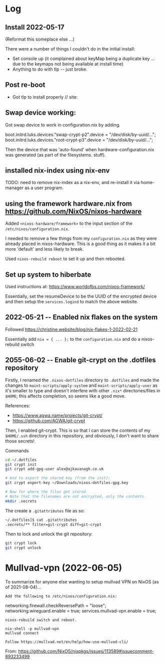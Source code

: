 # Log

## Install 2022-05-17

(Reformat this someplace else ...)

There were a number of things I couldn't do in the initial install:

 - Set console up (it complained about keyMap being a duplicate key ... due to the keymaps not being available at install time)
 - Anything to do with tlp -- just broke.

## Post re-boot

- Got tlp to install properly // site: 

## Swap device working:

Got swap device to work in configuration.nix by adding.

boot.initrd.luks.devices."swap-crypt-p2".device = "/dev/disk/by-uuid/...";
boot.initrd.luks.devices."root-crypt-p3".device = "/dev/disk/by-uuid/...";

Then the device that was 'auto-found' when hardware-configuration.nix was generated (as part of the filesystems. stuff).

## installed nix-index using nix-env

TODO: need to remove nix-index as a nix-env, and re-install it via home-manager as a user program.

## using the framework hardware.nix from https://github.com/NixOS/nixos-hardware

Added `<nixos-hardware/framework>` to the input section of the `/etc/nixos/configuration.nix`.

I needed to remove a few things from my `configuration.nix` as they were already placed in nixos-hardware.  This is a good thing as it makes it a bit more 'default' and less likely to break.

Used `nixos-rebuild reboot` to set it up and then rebooted.

## Set up system to hiberbate

Used instructions at: https://www.worldofbs.com/nixos-framework/

Essentially, set the resumeDevice to be the UUID of the encrypted device and then setup the `services.logind` to match the above website.

## 2022-05-21 -- Enabled nix flakes on the system

Followed https://christine.website/blog/nix-flakes-1-2022-02-21

Essentially add `nix = { ... };` to the `configuration.nix` and do a nixos-rebuild switch

## 2055-06-02 -- Enable git-crypt on the .dotfiles repository

Firstly, I renamed the `.nixos-dotfiles` directory to `.dotfiles` and made the changes to `maint-scripts/apply-system` and `maint-scripts/apply-user` as it's smaller to type and doesn't interfere with other `.nix*` directories/files in `$HOME`; this affects completion, so seems like a good move.

References:

 * https://www.agwa.name/projects/git-crypt/
 * https://github.com/AGWA/git-crypt

Then, I enabled git-crypt.  This is so that I can store the contents of my `$HOME/.ssh` directory in this repository, and obviously, I don't want to share those secrets!

Commands

```bash
cd ~/.dotfiles
git crypt init
git crypt add-gpg-user alex@ajkavanagh.co.uk

# And to export the shared key (from the init):
git crypt export-key ~/Downloads/nixos-dotfiles-gpg.key

# Now for where the files get stored
# Note that the filenames are not encrypted, only the contents.
mkdir .secrets
```

The create a `.gitattributes` file as so:

```bash
~/.dotfiles]$ cat .gitattributes 
.secrets/** filter=git-crypt diff=git-crypt
```

Then to lock and unlock the git repository:

```bash
git crypt lock
git crypt unlock
```

# Mullvad-vpn (2022-06-05)

To summarize for anyone else wanting to setup mullvad VPN on NixOS (as of 2021-08-04)...

    Add the following to /etc/nixos/configuration.nix:

  networking.firewall.checkReversePath = "loose";
  networking.wireguard.enable = true;
  services.mullvad-vpn.enable = true;

    nixos-rebuild switch and reboot.

    nix-shell -p mullvad-vpn
    mullvad connect

    Follow https://mullvad.net/en/help/how-use-mullvad-cli/

From: https://github.com/NixOS/nixpkgs/issues/113589#issuecomment-893233499

